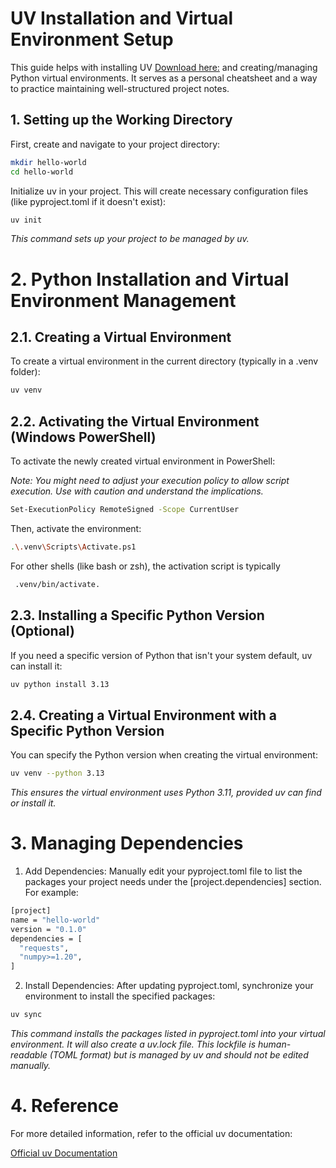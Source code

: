 
#  UV Installation and Virtual Environment Setup


This guide helps with installing UV [Download here:](https://docs.astral.sh/uv/getting-started/installation/#pypi) and creating/managing Python virtual environments. It serves as a personal cheatsheet and a way to practice maintaining well-structured project notes.

## 1. Setting up the Working Directory

First, create and navigate to your project directory:

```bash
mkdir hello-world
cd hello-world
```

Initialize uv in your project. This will create necessary configuration files (like pyproject.toml if it doesn't exist):

```bash
uv init
```
*This command sets up your project to be managed by uv.*

# 2. Python Installation and Virtual Environment Management

## 2.1. Creating a Virtual Environment
To create a virtual environment in the current directory (typically in a .venv folder):
```bash
uv venv
```

## 2.2. Activating the Virtual Environment (Windows PowerShell)
To activate the newly created virtual environment in PowerShell:

*Note: You might need to adjust your execution policy to allow script execution. Use with caution and understand the implications.*

```bash
Set-ExecutionPolicy RemoteSigned -Scope CurrentUser
```

Then, activate the environment:
```bash
.\.venv\Scripts\Activate.ps1
```

For other shells (like bash or zsh), the activation script is typically
```bash
 .venv/bin/activate.
 ```

## 2.3. Installing a Specific Python Version (Optional)
If you need a specific version of Python that isn't your system default, uv can install it:
```bash
uv python install 3.13
 ```

## 2.4. Creating a Virtual Environment with a Specific Python Version
You can specify the Python version when creating the virtual environment:
```bash
uv venv --python 3.13
 ```

*This ensures the virtual environment uses Python 3.11, provided uv can find or install it.*

# 3. Managing Dependencies

1. Add Dependencies: Manually edit your pyproject.toml file to list the packages your project needs under the [project.dependencies] section. For example:
```bash
[project]
name = "hello-world"
version = "0.1.0"
dependencies = [
  "requests",
  "numpy>=1.20",
]
 ```
2. Install Dependencies: After updating pyproject.toml, synchronize your environment to install the specified packages:
```bash
uv sync
 ```

*This command installs the packages listed in pyproject.toml into your virtual environment. It will also create a uv.lock file. This lockfile is human-readable (TOML format) but is managed by uv and should not be edited manually.*

# 4. Reference
For more detailed information, refer to the official uv documentation:

[Official uv Documentation](https://docs.astral.sh/uv/ "Astral uv documentation site")
